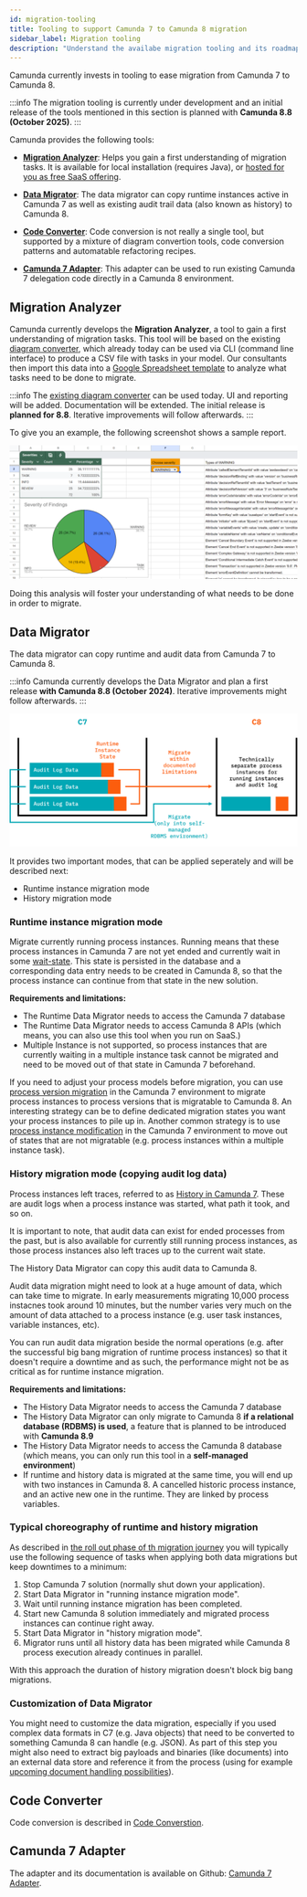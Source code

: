 ```yaml
---
id: migration-tooling
title: Tooling to support Camunda 7 to Camunda 8 migration
sidebar_label: Migration tooling
description: "Understand the availabe migration tooling and its roadmap."
---
```


Camunda currently invests in tooling to ease migration from Camunda 7 to Camunda 8.

:::info
The migration tooling is currently under development and an initial release of the tools mentioned in this section is planned with **Camunda 8.8 (October 2025)**.
:::

Camunda provides the following tools:

- **[Migration Analyzer](#migration-analyzer)**: Helps you gain a first understanding of migration tasks. It is available for local installation (requires Java), or [hosted for you as free SaaS offering](https://diagram-converter.consulting-sandbox.camunda.cloud/).

- **[Data Migrator](#data-migrator)**: The data migrator can copy runtime instances active in Camunda 7 as well as existing audit trail data (also known as history) to Camunda 8.

- **[Code Converter](#code-converter)**: Code conversion is not really a single tool, but supported by a mixture of diagram convertion tools, code conversion patterns and automatable refactoring recipes.

- **[Camunda 7 Adapter](#camunda-7-adapter)**: This adapter can be used to run existing Camunda 7 delegation code directly in a Camunda 8 environment.

## Migration Analyzer

Camunda currently develops the **Migration Analyzer**, a tool to gain a first understanding of migration tasks. This tool will be based on the existing [diagram converter](https://github.com/camunda-community-hub/camunda-7-to-8-migration/tree/main/backend-diagram-converter), which already today can be used via CLI (command line interface) to produce a CSV file with tasks in your model. Our consultants then import this data into a [Google Spreadsheet template](https://docs.google.com/spreadsheets/d/1ZUxGhj1twgTnXadbopw1CvZg_ZvDnB2VXRQDSrKtmcM/edit?gid=6013418#gid=6013418) to analyze what tasks need to be done to migrate.

:::info
The [existing diagram converter](https://github.com/camunda-community-hub/camunda-7-to-8-migration/tree/main/backend-diagram-converter) can be used today. UI and reporting will be added. Documentation will be extended. The initial release is **planned for 8.8**. Iterative improvements will follow afterwards.
:::

To give you an example, the following screenshot shows a sample report.

![analyzer-screenshot](../img/analyzer-screenshot.png)

Doing this analysis will foster your understanding of what needs to be done in order to migrate.

<!--

Check how much to describe here - probably link to README?*
Or should he docs for it live here?*

*Check how to name the Diagram Converter when used for conversion - do we have a separate name? Or just use the analyzer also in conversion?*
-->

## Data Migrator

The data migrator can copy runtime and audit data from Camunda 7 to Camunda 8.

:::info
Camunda currently develops the Data Migrator and plan a first release **with Camunda 8.8 (October 2024)**. Iterative improvements might follow afterwards.
:::

![data-migration](../img/data-migration.png)

It provides two important modes, that can be applied seperately and will be described next:

- Runtime instance migration mode
- History migration mode

### Runtime instance migration mode

Migrate currently running process instances. Running means that these process instances in Camunda 7 are not yet ended and currently wait in some [wait-state](https://docs.camunda.org/manual/latest/user-guide/process-engine/transactions-in-processes/#wait-states). This state is persisted in the database and a corresponding data entry needs to be created in Camunda 8, so that the process instance can continue from that state in the new solution.

**Requirements and limitations:**

- The Runtime Data Migrator needs to access the Camunda 7 database
- The Runtime Data Migrator needs to access Camunda 8 APIs (which means, you can also use this tool when you run on SaaS.)
- Multiple Instance is not supported, so process instances that are currently waiting in a multiple instance task cannot be migrated and need to be moved out of that state in Camunda 7 beforehand.

If you need to adjust your process models before migration, you can use [process version migration](https://docs.camunda.org/manual/7.22/user-guide/process-engine/process-instance-migration/) in the Camunda 7 environment to migrate process instances to process versions that is migratable to Camunda 8. An interesting strategy can be to define dedicated migration states you want your process instances to pile up in. Another common strategy is to use [process instance modification](https://docs.camunda.org/manual/7.22/user-guide/process-engine/process-instance-modification/) in the Camunda 7 environment to move out of states that are not migratable (e.g. process instances within a multiple instance task).

### History migration mode (copying audit log data)

Process instances left traces, referred to as [History in Camunda 7](https://docs.camunda.org/manual/latest/user-guide/process-engine/history/). These are audit logs when a process instance was started, what path it took, and so on.

It is important to note, that audit data can exist for ended processes from the past, but is also available for currently still running process instances, as those process instances also left traces up to the current wait state.

The History Data Migrator can copy this audit data to Camunda 8.

Audit data migration might need to look at a huge amount of data, which can take time to migrate. In early measurements migrating 10,000 process instacnes took around 10 minutes, but the number varies very much on the amount of data attached to a process instance (e.g. user task instances, variable instances, etc).

You can run audit data migration beside the normal operations (e.g. after the successful big bang migration of runtime process instances) so that it doesn't require a downtime and as such, the performance might not be as critical as for runtime instance migration.

**Requirements and limitations:**

- The History Data Migrator needs to access the Camunda 7 database
- The History Data Migrator can only migrate to Camunda 8 **if a relational database (RDBMS) is used**, a feature that is planned to be introduced with **Camunda 8.9**
- The History Data Migrator needs to access the Camunda 8 database (which means, you can only run this tool in a **self-managed environment**)
- If runtime and history data is migrated at the same time, you will end up with two instances in Camunda 8. A cancelled historic process instance, and an active new one in the runtime. They are linked by process variables.

### Typical choreography of runtime and history migration

As described in [the roll out phase of th migration journey](../migration-journey/#roll-out) you will typically use the following sequence of tasks when applying both data migrations but keep downtimes to a minimum:

1. Stop Camunda 7 solution (normally shut down your application).
2. Start Data Migrator in "running instance migration mode".
3. Wait until running instance migration has been completed.
4. Start new Camunda 8 solution immediately and migrated process instances can continue right away.
5. Start Data Migrator in "history migration mode".
6. Migrator runs until all history data has been migrated while Camunda 8 process execution already continues in parallel.

With this approach the duration of history migration doesn't block big bang migrations.

### Customization of Data Migrator

You might need to customize the data migration, especially if you used complex data formats in C7 (e.g. Java objects) that need to be converted to something Camunda 8 can handle (e.g. JSON). As part of this step you might also need to extract big payloads and binaries (like documents) into an external data store and reference it from the process (using for example [upcoming document handling possibilities](https://docs.camunda.io/docs/next/components/concepts/document-handling/)).

## Code Converter

Code conversion is described in [Code Converstion](./code-conversion/).

## Camunda 7 Adapter

The adapter and its documentation is available on Github: [Camunda 7 Adapter](https://github.com/camunda-community-hub/camunda-7-to-8-migration/tree/main/camunda-7-adapter).
